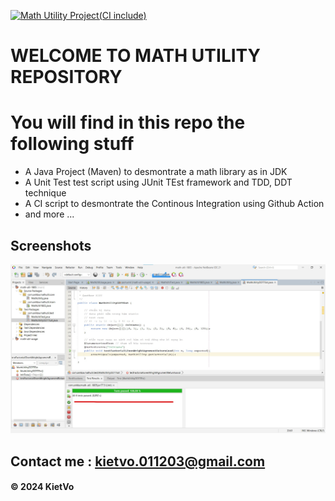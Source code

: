 [![Math Utility Project(CI include)](https://github.com/kietvo1248/math-util-1805/actions/workflows/maven.yml/badge.svg)](https://github.com/kietvo1248/math-util-1805/actions/workflows/maven.yml)

# WELCOME TO MATH UTILITY REPOSITORY

# You will find in this repo the following stuff

* A Java Project (Maven) to desmontrate a math library as in JDK
* A Unit Test test script using JUnit TEst framework and TDD, DDT technique 
* A CI script to desmontrate the Continous Integration using Github Action
* and more ...

## Screenshots
![Math Utility](https://github.com/kietvo1248/math-util-1805/blob/main/Screenshots/Screenshot%202024-06-05%20180919.jpg)

## Contact me : kietvo.011203@gmail.com

#### &#169; 2024 KietVo 
